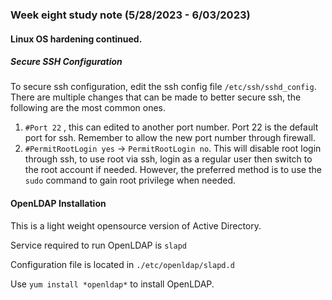 ### Week eight study note (5/28/2023 - 6/03/2023)<!-- omit from toc -->

#### Linux OS hardening continued.
##### Secure SSH Configuration
To secure ssh configuration, edit the ssh config file `/etc/ssh/sshd_config`. There are multiple changes that can be made to better secure ssh, the following are the most common ones.

1. `#Port 22` , this can edited to another port number. Port 22 is the default port for ssh. Remember to allow the new port number through firewall.
2. `#PermitRootLogin yes` &rarr; `PermitRootLogin no`. This will disable root login through ssh, to use root via ssh, login as a regular user then switch to the root account if needed. However, the preferred method is to use the `sudo` command to gain root privilege when needed.

#### OpenLDAP Installation
This is a light weight opensource version of Active Directory.

Service required to run OpenLDAP is `slapd`

Configuration file is located in `./etc/openldap/slapd.d`

Use `yum install *openldap*` to install OpenLDAP.

